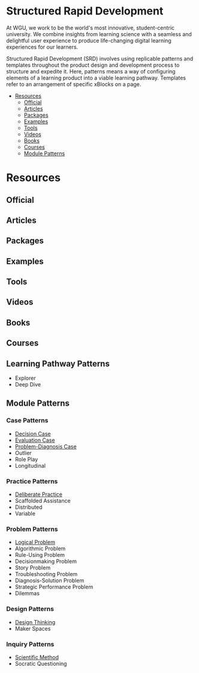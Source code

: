 # Structured Rapid Development

At WGU, we work to be the world's most innovative, student-centric university. We combine insights from learning science with a seamless and delightful user experience to produce life-changing digital learning experiences for our learners.

Structured Rapid Development (SRD) involves using replicable patterns and templates throughout the product design and development process to structure and expedite it. Here, patterns means a way of configuring elements of a learning product into a viable learning pathway. Templates refer to an arrangement of specific xBlocks on a page. 


- [Resources](#resources)
  - [Official](#official)
  - [Articles](#articles)
  - [Packages](#packages)
  - [Examples](#examples)
  - [Tools](#tools)
  - [Videos](#videos)
  - [Books](#books)
  - [Courses](#courses)
  - [Module Patterns](#modulepatterns)

# Resources
## Official
## Articles
## Packages
## Examples
## Tools
## Videos
## Books
## Courses

## Learning Pathway Patterns
- Explorer
- Deep Dive

## Module Patterns
### Case Patterns
- [Decision Case](./patterns/cases/DecisionCase.md)
- [Evaluation Case](./patterns/cases/EvaluationCase.md)
- [Problem-Diagnosis Case](./patterns/cases/ProblemDiagnosisCase.md)
- Outlier
- Role Play
- Longitudinal

### Practice Patterns
- [Deliberate Practice](./patterns/practice/DeliberatePractice.md)
- Scaffolded Assistance
- Distributed
- Variable

### Problem Patterns
- [Logical Problem](./patterns/problems/LogicalProblem.md)
- Algorithmic Problem
- Rule-Using Problem
- Decisionmaking Problem
- Story Problem
- Troubleshooting Problem
- Diagnosis-Solution Problem
- Strategic Performance Problem
- Dilemmas

### Design Patterns
- [Design Thinking](./patterns/design/DesignThinking.md)
- Maker Spaces

### Inquiry Patterns
- [Scientific Method](./patterns/inquiry/ScientificMethod.md)
- Socratic Questioning
